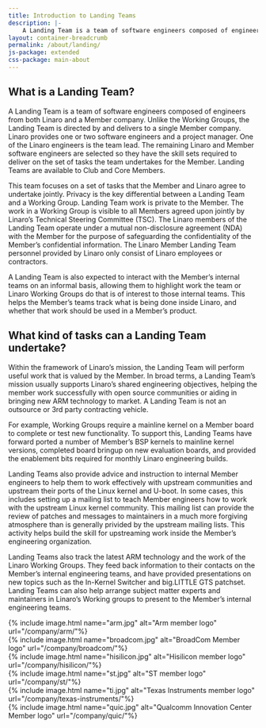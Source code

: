 ```yaml
---
title: Introduction to Landing Teams
description: |-
    A Landing Team is a team of software engineers composed of engineers from both Linaro and a Member company. Unlike the Working Groups, the Landing Team is directed by and delivers to a single Member company.
layout: container-breadcrumb
permalink: /about/landing/
js-package: extended
css-package: main-about
---
```

## What is a Landing Team?

A Landing Team is a team of software engineers composed of engineers from both Linaro and a Member company. Unlike the Working Groups, the Landing Team is directed by and delivers to a single Member company. Linaro provides one or two software engineers and a project manager. One of the Linaro engineers is the team lead. The remaining Linaro and Member software engineers are selected so they have the skill sets required to deliver on the set of tasks the team undertakes for the Member. Landing Teams are available to Club and Core Members.

This team focuses on a set of tasks that the Member and Linaro agree to undertake jointly. Privacy is the key differential between a Landing Team and a Working Group. Landing Team work is private to the Member. The work in a Working Group is visible to all Members agreed upon jointly by Linaro’s Technical Steering Committee (TSC). The Linaro members of the Landing Team operate under a mutual non-disclosure agreement (NDA) with the Member for the purpose of safeguarding the confidentiality of the Member’s confidential information. The Linaro Member Landing Team personnel provided by Linaro only consist of Linaro employees or contractors.

A Landing Team is also expected to interact with the Member’s internal teams on an informal basis, allowing them to highlight work the team or Linaro Working Groups do that is of interest to those internal teams. This helps the Member’s teams track what is being done inside Linaro, and whether that work should be used in a Member’s product.

## What kind of tasks can a Landing Team undertake?

Within the framework of Linaro’s mission, the Landing Team will perform useful work that is valued by the Member. In broad terms, a Landing Team’s mission usually supports Linaro’s shared engineering objectives, helping the member work successfully with open source communities or aiding in bringing new ARM technology to market. A Landing Team is not an outsource or 3rd party contracting vehicle.

For example, Working Groups require a mainline kernel on a Member board to complete or test new functionality. To support this, Landing Teams have forward ported a number of Member’s BSP kernels to mainline kernel versions, completed board bringup on new evaluation boards, and provided the enablement bits required for monthly Linaro engineering builds.

Landing Teams also provide advice and instruction to internal Member engineers to help them to work effectively with upstream communities and upstream their ports of the Linux kernel and U-boot. In some cases, this includes setting up a mailing list to teach Member engineers how to work with the upstream Linux kernel community. This mailing list can provide the review of patches and messages to maintainers in a much more forgiving atmosphere than is generally privided by the upstream mailing lists. This activity helps build the skill for upstreaming work inside the Member’s engineering organization.

Landing Teams also track the latest ARM technology and the work of the Linaro Working Groups. They feed back information to their contacts on the Member’s internal engineering teams, and have provided presentations on new topics such as the In-Kernel Switcher and big.LITTLE GTS patchset. Landing Teams can also help arrange subject matter experts and maintainers in Linaro’s Working groups to present to the Member’s internal engineering teams.

<div class="row">
<div class="col-sm-2" markdown="1">
{% include image.html name="arm.jpg" alt="Arm member logo" url="/company/arm/"%}
</div>
<div class="col-sm-2" markdown="1">
{% include image.html name="broadcom.jpg" alt="BroadCom Member logo" url="/company/broadcom/"%}
</div>
<div class="col-sm-2" markdown="1">
{% include image.html name="hisilicon.jpg" alt="Hisilicon member logo" url="/company/hisilicon/"%}
</div>
<div class="col-sm-2" markdown="1">
{% include image.html name="st.jpg" alt="ST member logo" url="/company/st/"%}
</div>
<div class="col-sm-2" markdown="1">
{% include image.html name="ti.jpg" alt="Texas Instruments member logo" url="/company/texas-instruments/"%}
</div>
<div class="col-sm-2" markdown="1">
{% include image.html name="quic.jpg" alt="Qualcomm Innovation Center Member logo" url="/company/quic/"%}
</div>

</div>